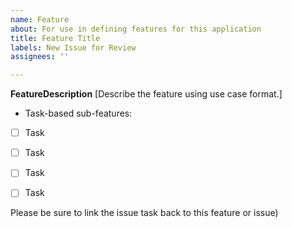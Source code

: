 ```yaml
---
name: Feature
about: For use in defining features for this application
title: Feature Title
labels: New Issue for Review
assignees: ''

---
```


**FeatureDescription**
[Describe the feature using use case format.]

* Task-based sub-features:
- [ ] Task
- [ ] Task
- [ ] Task
- [ ] Task


Please be sure to link the issue task back to this feature or issue)

